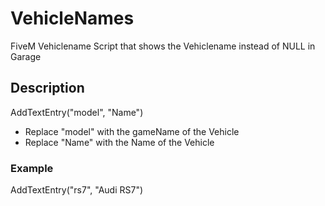 # VehicleNames
FiveM Vehiclename Script that shows the Vehiclename instead of NULL in Garage

## Description
AddTextEntry("model", "Name")

* Replace "model" with the gameName of the Vehicle
* Replace "Name" with the Name of the Vehicle

### Example
AddTextEntry("rs7", "Audi RS7")
